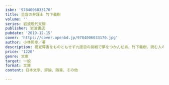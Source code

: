 ```yaml
---
isbn: '9784006033170'
title: 全盲の弁護士 竹下義樹
volume: ''
series: 岩波現代文庫
publisher: 岩波書店
pubdate: '2019-12-15'
cover: 'https://cover.openbd.jp/9784006033170.jpg'
author: 小林照幸／著
description: 視覚障害をものともせず九度目の挑戦で夢をつかんだ男，竹下義樹．読む人の心を揺さぶる痛快ノンフィクション！
price: '1220'
genre: 文庫
target: 一般
format: 文庫
content: 日本文学、評論、随筆、その他

---
```

